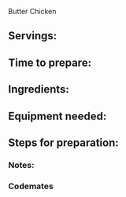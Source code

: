 Butter Chicken

## Servings: 

## Time to prepare: 

## Ingredients:


## Equipment needed:


## Steps for preparation:



### Notes:



### Codemates #
